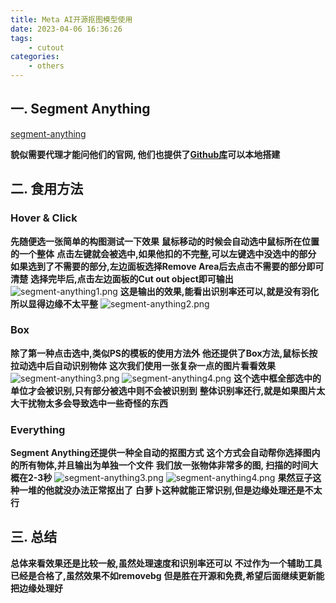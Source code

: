 ```yaml
---
title: Meta AI开源抠图模型使用
date: 2023-04-06 16:36:26
tags:
    - cutout
categories: 
    - others
---
```


## 一. Segment Anything

[segment-anything](https://segment-anything.com/demo)

__貌似需要代理才能问他们的官网, 他们也提供了[Github库](https://github.com/facebookresearch/segment-anything)可以本地搭建__

## 二. 食用方法

### Hover & Click

__先随便选一张简单的构图测试一下效果__
__鼠标移动的时候会自动选中鼠标所在位置的一个整体__
__点击左键就会被选中,如果他扣的不完整,可以左键选中没选中的部分__
__如果选到了不需要的部分,左边面板选择Remove Area后去点击不需要的部分即可清楚__
__选择完毕后,点击左边面板的Cut out object即可输出__
![segment-anything1.png](segment-anything1.png)
__这是输出的效果,能看出识别率还可以,就是没有羽化所以显得边缘不太平整__
![segment-anything2.png](segment-anything2.png)

### Box

__除了第一种点击选中,类似PS的模板的使用方法外__
__他还提供了Box方法,鼠标长按拉动选中后自动识别物体__
__这次我们使用一张复杂一点的图片看看效果__
![segment-anything3.png](segment-anything3.png)
![segment-anything4.png](segment-anything4.png)
__这个选中框全部选中的单位才会被识别,只有部分被选中则不会被识别到__
__整体识别率还行,就是如果图片太大干扰物太多会导致选中一些奇怪的东西__

### Everything

__Segment Anything还提供一种全自动的抠图方式__
__这个方式会自动帮你选择图内的所有物体,并且输出为单独一个文件__
__我们放一张物体非常多的图, 扫描的时间大概在2-3秒__
![segment-anything3.png](segment-anything3.png)
![segment-anything4.png](segment-anything4.png)
__果然豆子这种一堆的他就没办法正常抠出了__
__白萝卜这种就能正常识别,但是边缘处理还是不太行__

## 三. 总结

__总体来看效果还是比较一般,虽然处理速度和识别率还可以__
__不过作为一个辅助工具已经是合格了,虽然效果不如removebg__
__但是胜在开源和免费,希望后面继续更新能把边缘处理好__
